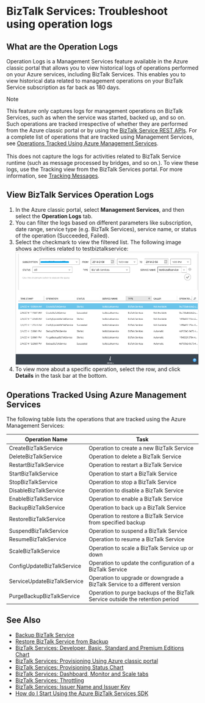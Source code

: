 <properties 
    pageTitle="Troubleshoot BizTalk Services using operation logs | Microsoft Azure" 
    description="Troubleshoot BizTalk Services using operation logs. MABS, WABS" 
    services="biztalk-services" 
    documentationCenter="" 
    authors="MandiOhlinger" 
    manager="dwrede" 
    editor="cgronlun"/>

<tags 
    ms.service="biztalk-services" 
    ms.workload="integration" 
    ms.tgt_pltfrm="na" 
    ms.devlang="na" 
    ms.topic="article" 
    ms.date="12/02/2015" 
    ms.author="mandia"/>


# BizTalk Services: Troubleshoot using operation logs
## What are the Operation Logs
Operation Logs is a Management Services feature available in the Azure classic portal that allows you to view historical logs of operations performed on your Azure services, including BizTalk Services. This enables you to view historical data related to management operations on your BizTalk Service subscription as far back as 180 days.

> [!NOTE]
> This feature only captures logs for management operations on BizTalk Services, such as when the service was started, backed up, and so on. Such operations are tracked irrespective of whether they are performed from the Azure classic portal or by using the [BizTalk Service REST APIs](http://msdn.microsoft.com/library/azure/dn232347.aspx). For a complete list of operations that are tracked using Management Services, see [Operations Tracked Using Azure Management Services](#bizops.md).<br/><br/>
> This does not capture the logs for activities related to BizTalk Service runtime (such as message processed by bridges, and so on.). To view these logs, use the Tracking view from the BizTalk Services portal. For more information, see [Tracking Messages](http://msdn.microsoft.com/library/azure/hh949805.aspx).
> 
> 
## View BizTalk Services Operation Logs
1. In the Azure classic portal, select **Management Services**, and then select the **Operation Logs** tab.
2. You can filter the logs based on different parameters like subscription, date range, service type (e.g. BizTalk Services), service name, or status of the operation (Succeeded, Failed).
3. Select the checkmark to view the filtered list. The following image shows activities related to testbiztalkservice:
 ![View operation logs][ViewLogs] 
4. To view more about a specific operation, select the row, and click **Details** in the task bar at the bottom.

## <a name="bizops"></a>Operations Tracked Using Azure Management Services
The following table lists the operations that are tracked using the Azure Management Services:

| Operation Name | Task |
| --- | --- |
| CreateBizTalkService |Operation to create a new BizTalk Service |
| DeleteBizTalkService |Operation to delete a BizTalk Service |
| RestartBizTalkService |Operation to restart a BizTalk Service |
| StartBizTalkService |Operation to start a BizTalk Service |
| StopBizTalkService |Operation to stop a BizTalk Service |
| DisableBizTalkService |Operation to disable a BizTalk Service |
| EnableBizTalkService |Operation to enable a BizTalk Service |
| BackupBizTalkService |Operation to back up a BizTalk Service |
| RestoreBizTalkService |Operation to restore a BizTalk Service from specified backup |
| SuspendBizTalkService |Operation to suspend a BizTalk Service |
| ResumeBizTalkService |Operation to resume a BizTalk Service |
| ScaleBizTalkService |Operation to scale a BizTalk Service up or down |
| ConfigUpdateBizTalkService |Operation to update the configuration of a BizTalk Service |
| ServiceUpdateBizTalkService |Operation to upgrade or downgrade a BizTalk Service to a different version |
| PurgeBackupBizTalkService |Operation to purge backups of the BizTalk Service outside the retention period |

## See Also
* [Backup BizTalk Service](http://go.microsoft.com/fwlink/p/?LinkID=325584)
* [Restore BizTalk Service from Backup](http://go.microsoft.com/fwlink/p/?LinkID=325582)
* [BizTalk Services: Developer, Basic, Standard and Premium Editions Chart](http://go.microsoft.com/fwlink/p/?LinkID=302279)
* [BizTalk Services: Provisioning Using Azure classic portal](http://go.microsoft.com/fwlink/p/?LinkID=302280)
* [BizTalk Services: Provisioning Status Chart](http://go.microsoft.com/fwlink/p/?LinkID=329870)
* [BizTalk Services: Dashboard, Monitor and Scale tabs](http://go.microsoft.com/fwlink/p/?LinkID=302281)
* [BizTalk Services: Throttling](http://go.microsoft.com/fwlink/p/?LinkID=302282)
* [BizTalk Services: Issuer Name and Issuer Key](http://go.microsoft.com/fwlink/p/?LinkID=303941)
* [How do I Start Using the Azure BizTalk Services SDK](http://go.microsoft.com/fwlink/p/?LinkID=302335)

[ViewLogs]: ./media/biztalk-troubleshoot-using-ops-logs/Operation-Logs.png

